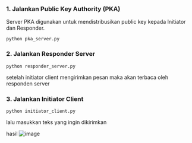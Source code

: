 ### 1. Jalankan Public Key Authority (PKA)
Server PKA digunakan untuk mendistribusikan public key kepada Initiator dan Responder.
```
python pka_server.py
```
### 2. Jalankan Responder Server
```
python responder_server.py
```
setelah initiator client mengirimkan pesan maka akan terbaca oleh responden server
### 3. Jalankan Initiator Client
```
python initiator_client.py
```
lalu masukkan teks yang ingin dikirimkan

hasil
![image](https://github.com/user-attachments/assets/014b5c74-f55a-4bba-acd4-2786be304330)
